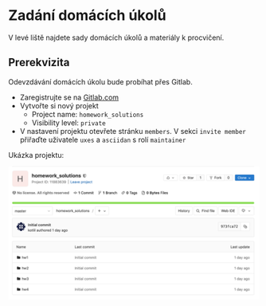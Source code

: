 # Zadání domácích úkolů

V levé liště najdete sady domácích úkolů a materiály k procvičení.

## Prerekvizita

Odevzdávání domácích úkolu bude probíhat přes Gitlab.

- Zaregistrujte se na [Gitlab.com](https://gitlab.com)
- Vytvořte si nový projekt
  - Project name: `homework_solutions`
  - Visibility level: `private`
- V nastavení projektu otevřete stránku `members`. V sekci `invite member` přiřaďte uživatele `uxes` a `asciidan` s rolí `maintainer`

Ukázka projektu:

![Project sample](./assets/proj_sample.png)
